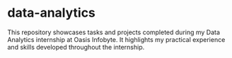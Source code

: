 # data-analytics
This repository showcases tasks and projects completed during my Data Analytics internship at Oasis Infobyte. It highlights my practical experience and skills developed throughout the internship.
